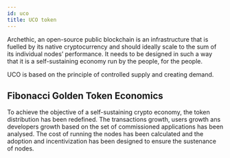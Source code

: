 ```yaml
---
id: uco
title: UCO token
---
```


Archethic, an open-source public blockchain is an infrastructure that is fuelled by its native cryptocurrency and should ideally scale to the sum of its individual nodes’ performance. It needs to be designed in such a way that it is a self-sustaining economy run by the people, for the people.

UCO is based on the principle of controlled supply and creating demand. 

## Fibonacci Golden Token Economics

To achieve the objective of a self-sustaining crypto economy, the token distribution has been redefined. The transactions growth, users growth ans developers growth based on the set of commissioned applications has been analysed. The cost of running the nodes has been calculated and the adoption and incentivization has been designed to ensure the sustenance of nodes.


